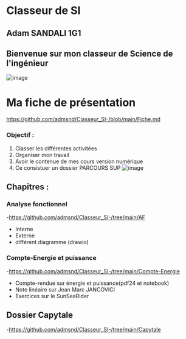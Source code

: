 # Classeur de SI
## Adam SANDALI 1G1
## Bienvenue sur mon classeur de Science de l'ingénieur
![image](https://github.com/user-attachments/assets/b4a341a5-8a51-4e6a-bfd7-6d1919cf0c80)
# Ma fiche de présentation
https://github.com/admsnd/Classeur_SI-/blob/main/Fiche.md

### Objectif :
1. Classer les différentes activitées
2. Organiser mon travail
3. Avoir le contenue de mes cours version numérique
4. Ce consistuer un dossier PARCOURS SUP
![image](https://www.google.com/url?sa=i&url=https%3A%2F%2Fwww.enseignementsup-recherche.gouv.fr%2Ffr%2Fouverture-de-la-plateforme-parcoursup-le-15-janvier-2018-46795&psig=AOvVaw1Yq2mo18t4cQk23g6U-ua9&ust=1757419842405000&source=images&cd=vfe&opi=89978449&ved=2ahUKEwjgxtickcmPAxWrmScCHZSVGJMQjRx6BAgAEBo![image](https://github.com/user-attachments/assets/25276fde-9467-4007-bdf8-c558dcea424f)
)

## Chapitres :
### Analyse fonctionnel
-https://github.com/admsnd/Classeur_SI-/tree/main/AF
- Interne
- Externe
- différent diagramme (drawio)
###  Compte-Energie et puissance
-https://github.com/admsnd/Classeur_SI-/tree/main/Compte-Energie
- Compte-rendue sur énergie et puissance(pdf24 et notebook)
- Note linéaire sur Jean Marc JANCOVICI
- Exercices sur le SunSeaRider
## Dossier Capytale
-https://github.com/admsnd/Classeur_SI-/tree/main/Capytale
